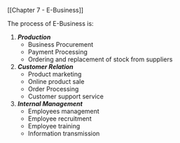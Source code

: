 
[[Chapter 7 - E-Business]]

The process of E-Business is:
1. ***Production***
	- Business Procurement
	- Payment Processing
	- Ordering and replacement of stock from suppliers
2. ***Customer Relation***
	- Product marketing
	- Online product sale
	- Order Processing
	- Customer support service
3. ***Internal Management***
	- Employees management
	- Employee recruitment
	- Employee training
	- Information transmission